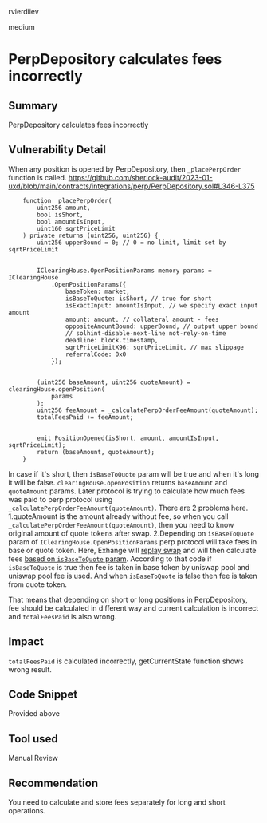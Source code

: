 rvierdiiev

medium

# PerpDepository calculates fees incorrectly

## Summary
PerpDepository calculates fees incorrectly
## Vulnerability Detail
When any position is opened by PerpDepository, then `_placePerpOrder` function is called. 
https://github.com/sherlock-audit/2023-01-uxd/blob/main/contracts/integrations/perp/PerpDepository.sol#L346-L375
```solidity
    function _placePerpOrder(
        uint256 amount,
        bool isShort,
        bool amountIsInput,
        uint160 sqrtPriceLimit
    ) private returns (uint256, uint256) {
        uint256 upperBound = 0; // 0 = no limit, limit set by sqrtPriceLimit


        IClearingHouse.OpenPositionParams memory params = IClearingHouse
            .OpenPositionParams({
                baseToken: market,
                isBaseToQuote: isShort, // true for short
                isExactInput: amountIsInput, // we specify exact input amount
                amount: amount, // collateral amount - fees
                oppositeAmountBound: upperBound, // output upper bound
                // solhint-disable-next-line not-rely-on-time
                deadline: block.timestamp,
                sqrtPriceLimitX96: sqrtPriceLimit, // max slippage
                referralCode: 0x0
            });


        (uint256 baseAmount, uint256 quoteAmount) = clearingHouse.openPosition(
            params
        );
        uint256 feeAmount = _calculatePerpOrderFeeAmount(quoteAmount);
        totalFeesPaid += feeAmount;


        emit PositionOpened(isShort, amount, amountIsInput, sqrtPriceLimit);
        return (baseAmount, quoteAmount);
    }
```

In case if it's short, then `isBaseToQuote` param will be true and when it's long it will be false.
`clearingHouse.openPosition` returns `baseAmount` and `quoteAmount` params.
Later protocol is trying to calculate how much fees was paid to perp protocol using `_calculatePerpOrderFeeAmount(quoteAmount)`.
There are 2 problems here.
1.quoteAmount is the amount already without fee, so when you call `_calculatePerpOrderFeeAmount(quoteAmount)`, then you need to know original amount of quote tokens after swap.
2.Depending on `isBaseToQuote` param of `IClearingHouse.OpenPositionParams` perp protocol will take fees in base or quote token.
Here, Exhange will [replay swap](https://github.com/perpetual-protocol/perp-curie-contract/blob/main/contracts/Exchange.sol#L454-L466) and will then calculate fees [based on `isBaseToQuote` param](https://github.com/perpetual-protocol/perp-curie-contract/blob/main/contracts/OrderBook.sol#L318-L319).
According to that code if `isBaseToQuote` is true then fee is taken in base token by uniswap pool and uniswap pool fee is used. And when `isBaseToQuote` is false then fee is taken from quote token.

That means that depending on short or long positions in PerpDepository, fee should be calculated in different way and current calculation is incorrect and `totalFeesPaid` is also wrong.
## Impact
`totalFeesPaid` is calculated incorrectly, getCurrentState function shows wrong result.
## Code Snippet
Provided above
## Tool used

Manual Review

## Recommendation
You need to calculate and store fees separately for long and short operations.